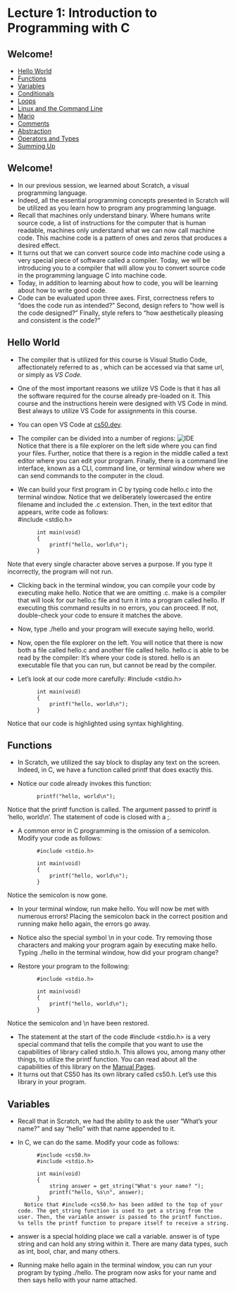 # Lecture 1: Introduction to Programming with C

## Welcome!

- [Hello World](#Hello-World)
- [Functions](#Functions)
- [Variables](#Variables)
- [Conditionals](#Conditionals)
- [Loops](#Loops)
- [Linux and the Command Line](#Linux-and-the-Command-Line)
- [Mario](#Mario)
- [Comments](#Comments)
- [Abstraction](#Abstraction)
- [Operators and Types](#Operators-and-Types)
- [Summing Up](#expanding-your-imagination)

## Welcome!

- In our previous session, we learned about Scratch, a visual programming language.
- Indeed, all the essential programming concepts presented in Scratch will be utilized as you learn how to program any programming language.
- Recall that machines only understand binary. Where humans write source code, a list of instructions for the computer that is human readable, machines only understand what we can now call machine code. This machine code is a pattern of ones and zeros that produces a desired effect.
- It turns out that we can convert source code into machine code using a very special piece of software called a compiler. Today, we will be introducing you to a compiler that will allow you to convert source code in the programming language C into machine code.
- Today, in addition to learning about how to code, you will be learning about how to write good code.
- Code can be evaluated upon three axes. First, correctness refers to “does the code run as intended?” Second, design refers to “how well is the code designed?” Finally, style refers to “how aesthetically pleasing and consistent is the code?”

## Hello World

- The compiler that is utilized for this course is Visual Studio Code, affectionately referred to as , which can be accessed via that same url, or simply as *VS Code.*
- One of the most important reasons we utilize VS Code is that it has all the software required for the course already pre-loaded on it. This course and the instructions herein were designed with VS Code in mind. Best always to utilize VS Code for assignments in this course.
- You can open VS Code at [cs50.dev](https://cs50.dev/).
- The compiler can be divided into a number of regions:
![IDE](https://cs50.harvard.edu/x/2023/notes/1/cs50Week1Slide017.png)
<br>Notice that there is a file explorer on the left side where you can find your files. Further, notice that there is a region in the middle called a text editor where you can edit your program. Finally, there is a command line interface, known as a CLI, command line, or terminal window where we can send commands to the computer in the cloud.
- We can build your first program in C by typing code hello.c into the terminal window. Notice that we deliberately lowercased the entire filename and included the .c extension. Then, in the text editor that appears, write code as follows:<br>
            #include <stdio.h>

            int main(void)
            {
                printf("hello, world\n");
            }
Note that every single character above serves a purpose. If you type it incorrectly, the program will not run.

- Clicking back in the terminal window, you can compile your code by executing make hello. Notice that we are omitting .c. make is a compiler that will look for our hello.c file and turn it into a program called hello. If executing this command results in no errors, you can proceed. If not, double-check your code to ensure it matches the above.
- Now, type ./hello and your program will execute saying hello, world.
- Now, open the file explorer on the left. You will notice that there is now both a file called hello.c and another file called hello. hello.c is able to be read by the compiler: It’s where your code is stored. hello is an executable file that you can run, but cannot be read by the compiler.
- Let’s look at our code more carefully:
            #include <stdio.h>

            int main(void)
            {
                printf("hello, world\n");
            }
Notice that our code is highlighted using syntax highlighting.

## Functions

- In Scratch, we utilized the say block to display any text on the screen. Indeed, in C, we have a function called printf that does exactly this.
- Notice our code already invokes this function:

            printf("hello, world\n");
Notice that the printf function is called. The argument passed to printf is ‘hello, world\n’. The statement of code is closed with a ;.

- A common error in C programming is the omission of a semicolon. Modify your code as follows:

            #include <stdio.h>

            int main(void)
            {
                printf("hello, world\n");
            }
Notice the semicolon is now gone.

- In your terminal window, run make hello. You will now be met with numerous errors! Placing the semicolon back in the correct position and running make hello again, the errors go away.
- Notice also the special symbol \n in your code. Try removing those characters and making your program again by executing make hello. Typing ./hello in the terminal window, how did your program change?
- Restore your program to the following:

            #include <stdio.h>

            int main(void)
            {
                printf("hello, world\n");
            }
Notice the semicolon and \n have been restored.

- The statement at the start of the code #include <stdio.h> is a very special command that tells the compile that you want to use the capabilities of library called stdio.h. This allows you, among many other things, to utilize the printf function. You can read about all the capabilities of this library on the [Manual Pages](https://manual.cs50.io/).
- It turns out that CS50 has its own library called cs50.h. Let’s use this library in your program.

## Variables

- Recall that in Scratch, we had the ability to ask the user “What’s your name?” and say “hello” with that name appended to it.
- In C, we can do the same. Modify your code as follows:

            #include <cs50.h>
            #include <stdio.h>

            int main(void)
            {
                string answer = get_string("What's your name? ");
                printf("hello, %s\n", answer);
            }
        Notice that #include <cs50.h> has been added to the top of your code. The get_string function is used to get a string from the user. Then, the variable answer is passed to the printf function. %s tells the printf function to prepare itself to receive a string.

- answer is a special holding place we call a variable. answer is of type string and can hold any string within it. There are many data types, such as int, bool, char, and many others.
- Running make hello again in the terminal window, you can run your program by typing ./hello. The program now asks for your name and then says hello with your name attached.